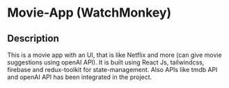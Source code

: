 # Movie-App (WatchMonkey)

## Description
This is a movie app with an UI, that is like Netflix and more (can give movie suggestions using openAI API). It is built using React Js, tailwindcss, firebase and redux-toolkit for state-management. Also APIs like tmdb API and openAI API has been integrated in the project.
<!-- <div style="display: flex; justify-content: space-between;">
<img src="https://github.com/Arwolfe07/ToDo/blob/master/screenshots/1.1_Chad.png" alt="Img" width="45%"></img>
<img src="https://github.com/Arwolfe07/ToDo/blob/master/screenshots/1_Chad.png" alt="Img" width="45%"></img>
</div>
<div style="display: flex; justify-content: space-between;">
<img src="https://github.com/Arwolfe07/ToDo/blob/master/screenshots/2_Chad.png" alt="Img" width="45%"></img>
<img src="https://github.com/Arwolfe07/ToDo/blob/master/screenshots/3_Chad.png" alt="Img" width="45%"></img>
</div> -->
